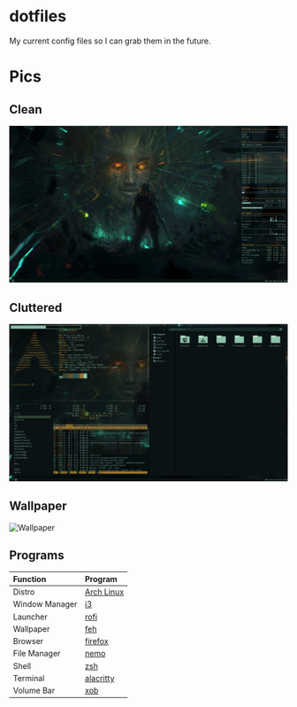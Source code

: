 # dotfiles
My current config files so I can grab them in the future.

# Pics

## Clean

![Alt text](/screenshots/clean.png?raw=true)

## Cluttered

![Alt text](/screenshots/cluttered.png?raw=true)

## Wallpaper

![Wallpaper](https://i.redd.it/jykqc42udrmy.jpg)

## Programs

| Function | Program |
| :--- | :--- |
| Distro | [Arch Linux](https://www.archlinux.org/) |
| Window Manager | [i3](https://i3wm.org/) |
| Launcher | [rofi](http://github.com/davatorium/rofi) |
| Wallpaper | [feh](https://github.com/derf/feh) |
| Browser | [firefox](http://firefox.com) |
| File Manager | [nemo](https://github.com/linuxmint/nemo#readme) |
| Shell | [zsh](https://www.zsh.org/) |
| Terminal | [alacritty](https://github.com/alacritty/alacritty) |
|Volume Bar | [xob](https://github.com/florentc/xob) |
